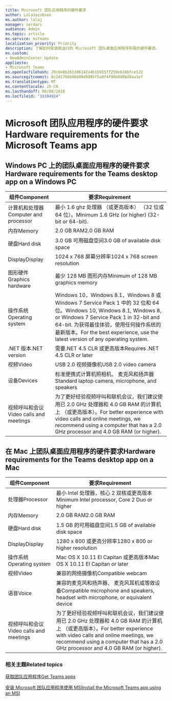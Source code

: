 ```yaml
---
title: Microsoft 团队应用程序的硬件要求
author: LolaJacobsen
ms.author: lolaj
manager: serdars
audience: Admin
ms.topic: article
ms.service: msteams
localization_priority: Priority
description: 了解如何安装和运行的 Microsoft 团队桌面应用程序所需的硬件要求。
ms.custom:
- NewAdminCenter_Update
appliesto:
- Microsoft Teams
ms.openlocfilehash: 20c0e8b261dd6142a4b1b915ff259e634bfce122
ms.sourcegitcommit: 0c2d1766b96b99d9985f5a0f4f90b8d8bd9aa3ef
ms.translationtype: MT
ms.contentlocale: zh-CN
ms.lasthandoff: 08/08/2018
ms.locfileid: "19104924"
---
```

# <a name="hardware-requirements-for-the-microsoft-teams-app"></a><span data-ttu-id="d5a1a-103">Microsoft 团队应用程序的硬件要求</span><span class="sxs-lookup"><span data-stu-id="d5a1a-103">Hardware requirements for the Microsoft Teams app</span></span>

## <a name="hardware-requirements-for-the-teams-desktop-app-on-a-windows-pc"></a><span data-ttu-id="d5a1a-104">Windows PC 上的团队桌面应用程序的硬件要求</span><span class="sxs-lookup"><span data-stu-id="d5a1a-104">Hardware requirements for the Teams desktop app on a Windows PC</span></span>

|<span data-ttu-id="d5a1a-105">**组件**</span><span class="sxs-lookup"><span data-stu-id="d5a1a-105">**Component**</span></span>|<span data-ttu-id="d5a1a-106">**要求**</span><span class="sxs-lookup"><span data-stu-id="d5a1a-106">**Requirement**</span></span>  |
|---------|---------|
|<span data-ttu-id="d5a1a-107">计算机和处理器</span><span class="sxs-lookup"><span data-stu-id="d5a1a-107">Computer and processor</span></span>    | <span data-ttu-id="d5a1a-108">最小 1.6 ghz 处理器 （或更高版本） （32 位或 64 位）。</span><span class="sxs-lookup"><span data-stu-id="d5a1a-108">Minimum 1.6 GHz (or higher) (32-bit or 64-bit).</span></span>        |
|<span data-ttu-id="d5a1a-109">内存</span><span class="sxs-lookup"><span data-stu-id="d5a1a-109">Memory</span></span>     |    <span data-ttu-id="d5a1a-110">2.0 GB RAM</span><span class="sxs-lookup"><span data-stu-id="d5a1a-110">2.0 GB RAM</span></span>     |
|<span data-ttu-id="d5a1a-111">硬盘</span><span class="sxs-lookup"><span data-stu-id="d5a1a-111">Hard disk</span></span>    | <span data-ttu-id="d5a1a-112">3.0 GB 可用磁盘空间</span><span class="sxs-lookup"><span data-stu-id="d5a1a-112">3.0 GB of available disk space</span></span>        |
|<span data-ttu-id="d5a1a-113">Display</span><span class="sxs-lookup"><span data-stu-id="d5a1a-113">Display</span></span>    |   <span data-ttu-id="d5a1a-114">1024 x 768 屏幕分辨率</span><span class="sxs-lookup"><span data-stu-id="d5a1a-114">1024 x 768 screen resolution</span></span> |
|<span data-ttu-id="d5a1a-115">图形硬件</span><span class="sxs-lookup"><span data-stu-id="d5a1a-115">Graphics hardware</span></span> |  <span data-ttu-id="d5a1a-116">最少 128 MB 图形内存</span><span class="sxs-lookup"><span data-stu-id="d5a1a-116">Minimum of 128 MB graphics memory</span></span>
|<span data-ttu-id="d5a1a-117">操作系统</span><span class="sxs-lookup"><span data-stu-id="d5a1a-117">Operating system</span></span>  |    <span data-ttu-id="d5a1a-118">Windows 10，Windows 8.1，Windows 8 或 Windows 7 Service Pack 1 中的 32 位和 64 位。</span><span class="sxs-lookup"><span data-stu-id="d5a1a-118">Windows 10, Windows 8.1, Windows 8, or Windows 7 Service Pack 1 in 32-bit and 64-bit.</span></span>  <span data-ttu-id="d5a1a-119">为获得最佳体验，使用任何操作系统的最新版本。</span><span class="sxs-lookup"><span data-stu-id="d5a1a-119">For the best experience, use the latest version of any operating system.</span></span>|
|<span data-ttu-id="d5a1a-120">.NET 版本</span><span class="sxs-lookup"><span data-stu-id="d5a1a-120">.NET version</span></span>    |  <span data-ttu-id="d5a1a-121">需要.NET 4.5 CLR 或更高版本</span><span class="sxs-lookup"><span data-stu-id="d5a1a-121">Requires .NET 4.5 CLR or later</span></span>       |
|<span data-ttu-id="d5a1a-122">视频</span><span class="sxs-lookup"><span data-stu-id="d5a1a-122">Video</span></span>    |  <span data-ttu-id="d5a1a-123">USB 2.0 视频摄像机</span><span class="sxs-lookup"><span data-stu-id="d5a1a-123">USB 2.0 video camera</span></span>       |
|<span data-ttu-id="d5a1a-124">设备</span><span class="sxs-lookup"><span data-stu-id="d5a1a-124">Devices</span></span>    |   <span data-ttu-id="d5a1a-125">标准便携式计算机照相机、 麦克风和扬声器</span><span class="sxs-lookup"><span data-stu-id="d5a1a-125">Standard laptop camera, microphone, and speakers</span></span>    | 
|<span data-ttu-id="d5a1a-126">视频呼叫和会议</span><span class="sxs-lookup"><span data-stu-id="d5a1a-126">Video calls and meetings</span></span> | <span data-ttu-id="d5a1a-127">为了更好经验视频呼叫和联机会议，我们建议使用已 2.0 GHz 处理器和 4.0 GB RAM 的计算机上 （或更高版本）。</span><span class="sxs-lookup"><span data-stu-id="d5a1a-127">For better experience with video calls and online meetings, we recommend using a computer that has a 2.0 GHz processor and 4.0 GB RAM (or higher).</span></span>

## <a name="hardware-requirements-for-the-teams-desktop-app-on-a-mac"></a><span data-ttu-id="d5a1a-128">在 Mac 上团队桌面应用程序的硬件要求</span><span class="sxs-lookup"><span data-stu-id="d5a1a-128">Hardware requirements for the Teams desktop app on a Mac</span></span>
|<span data-ttu-id="d5a1a-129">**组件**</span><span class="sxs-lookup"><span data-stu-id="d5a1a-129">**Component**</span></span>|<span data-ttu-id="d5a1a-130">**要求**</span><span class="sxs-lookup"><span data-stu-id="d5a1a-130">**Requirement**</span></span>  |
|---------|---------|
|<span data-ttu-id="d5a1a-131">处理器</span><span class="sxs-lookup"><span data-stu-id="d5a1a-131">Processor</span></span>    | <span data-ttu-id="d5a1a-132">最小 Intel 处理器，核心 2 双核或更高版本</span><span class="sxs-lookup"><span data-stu-id="d5a1a-132">Minimum Intel processor, Core 2 Duo or higher</span></span> |
|<span data-ttu-id="d5a1a-133">内存</span><span class="sxs-lookup"><span data-stu-id="d5a1a-133">Memory</span></span>     |   <span data-ttu-id="d5a1a-134">2.0 GB RAM</span><span class="sxs-lookup"><span data-stu-id="d5a1a-134">2.0 GB RAM</span></span>      |
|<span data-ttu-id="d5a1a-135">硬盘</span><span class="sxs-lookup"><span data-stu-id="d5a1a-135">Hard disk</span></span>    |   <span data-ttu-id="d5a1a-136">1.5 GB 的可用磁盘空间</span><span class="sxs-lookup"><span data-stu-id="d5a1a-136">1.5 GB of available disk space</span></span>      |
|<span data-ttu-id="d5a1a-137">Display</span><span class="sxs-lookup"><span data-stu-id="d5a1a-137">Display</span></span>    | <span data-ttu-id="d5a1a-138">1280 x 800 或更高分辨率</span><span class="sxs-lookup"><span data-stu-id="d5a1a-138">1280 x 800 or higher resolution</span></span>    |
|<span data-ttu-id="d5a1a-139">操作系统</span><span class="sxs-lookup"><span data-stu-id="d5a1a-139">Operating system</span></span>  |    <span data-ttu-id="d5a1a-140">Mac OS X 10.11 El Capitan 或更高版本</span><span class="sxs-lookup"><span data-stu-id="d5a1a-140">Mac OS X 10.11 El Capitan or later</span></span>     |
|<span data-ttu-id="d5a1a-141">视频</span><span class="sxs-lookup"><span data-stu-id="d5a1a-141">Video</span></span>  |    <span data-ttu-id="d5a1a-142">兼容的网络摄像机</span><span class="sxs-lookup"><span data-stu-id="d5a1a-142">Compatible webcam</span></span>     |
|<span data-ttu-id="d5a1a-143">语音</span><span class="sxs-lookup"><span data-stu-id="d5a1a-143">Voice</span></span>    |  <span data-ttu-id="d5a1a-144">兼容的麦克风和扬声器、 麦克风耳机或等效设备</span><span class="sxs-lookup"><span data-stu-id="d5a1a-144">Compatible microphone and speakers, headset with microphone, or equivalent device</span></span>       |
|<span data-ttu-id="d5a1a-145">视频呼叫和会议</span><span class="sxs-lookup"><span data-stu-id="d5a1a-145">Video calls and meetings</span></span> | <span data-ttu-id="d5a1a-146">为了更好经验视频呼叫和联机会议，我们建议使用已 2.0 GHz 处理器和 4.0 GB RAM 的计算机上 （或更高版本）。</span><span class="sxs-lookup"><span data-stu-id="d5a1a-146">For better experience with video calls and online meetings, we recommend using a computer that has a 2.0 GHz processor and 4.0 GB RAM (or higher).</span></span>

### <a name="related-topics"></a><span data-ttu-id="d5a1a-147">相关主题</span><span class="sxs-lookup"><span data-stu-id="d5a1a-147">Related topics</span></span>
[<span data-ttu-id="d5a1a-148">获取团队应用程序</span><span class="sxs-lookup"><span data-stu-id="d5a1a-148">Get Teams apps</span></span>](get-clients.md)

[<span data-ttu-id="d5a1a-149">安装 Microsoft 团队应用程序使用 MSI</span><span class="sxs-lookup"><span data-stu-id="d5a1a-149">Install the Microsoft Teams app using an MSI</span></span>](msi-deployment.md)
